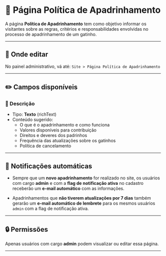# 📃 Página Política de Apadrinhamento

A página **Política de Apadrinhamento** tem como objetivo informar os visitantes sobre as regras, critérios e responsabilidades envolvidas no processo de apadrinhamento de um gatinho.

---

## 📍 Onde editar

No painel administrativo, vá até: `Site > Página Política de Apadrinhamento`

---

## ✏️ Campos disponíveis

### 📝 Descrição
- Tipo: **Texto** (richText)
- Conteúdo sugerido:
  - O que é o apadrinhamento e como funciona
  - Valores disponíveis para contribuição
  - Direitos e deveres dos padrinhos
  - Frequência das atualizações sobre os gatinhos
  - Política de cancelamento

---

## 🔔 Notificações automáticas

- Sempre que um **novo apadrinhamento** for realizado no site, os usuários com cargo **admin** e com a **flag de notificação ativa** no cadastro receberão um **e-mail automático** com as informações.

- Apadrinhamentos que **não tiverem atualizações por 7 dias** também gerarão um **e-mail automático de lembrete** para os mesmos usuários `admin` com a flag de notificação ativa.

---

## 🔒 Permissões

Apenas usuários com cargo **admin** podem visualizar ou editar essa página.

---
